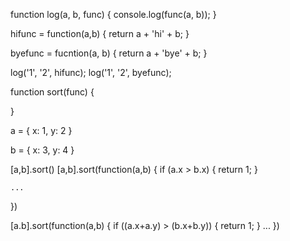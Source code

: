 function log(a, b, func) {
    console.log(func(a, b));
}

hifunc = function(a,b) {
    return a + 'hi' + b;
}

byefunc = fucntion(a, b) {
    return a + 'bye' + b;
}

log('1', '2', hifunc);
log('1', '2', byefunc);

function sort(func) {

}

a = {
    x: 1,
    y: 2
}

b = {
    x: 3,
    y: 4
}

[a,b].sort()
[a,b].sort(function(a,b) {
    if (a.x > b.x) {
        return 1;
    }

    ...
})

[a.b].sort(function(a,b) {
    if ((a.x+a.y) > (b.x+b.y)) {
        return 1;
    }
    ...
})


```s